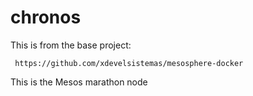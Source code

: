 chronos
=================
This is from the base project:

     https://github.com/xdevelsistemas/mesosphere-docker

This is the Mesos marathon node

